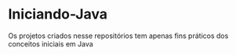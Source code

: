 # Iniciando-Java
Os projetos criados nesse repositórios tem apenas fins práticos dos conceitos iniciais em Java
